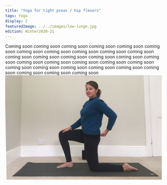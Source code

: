 ```yaml
---
title: "Yoga for tight psoas / hip flexors"
tags: Yoga
display: 2
featuredImage: ../../images/low-lunge.jpg
edition: Winter2020-21
---
```


Coming soon coming soon coming soon coming soon coming soon coming soon coming soon coming soon coming soon coming soon coming soon coming soon coming soon coming soon coming soon coming soon coming soon coming soon coming soon coming soon coming soon coming soon coming soon coming soon coming soon coming soon coming soon coming soon coming soon coming soon coming soon
![Low Lunge](../../images/low-lunge.jpg)

